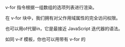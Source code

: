  v-for 指令根据一组数组的选项列表进行渲染。

 在 v-for 块中，我们拥有对父作用域属性的完全访问权限。

 也可以用of代替in，它是最接近 JavaScript 迭代器的语法。

 如同 v-if 模板，你也可以用带有 v-for 的 <template> 标签来渲染多个元素块。

组件有自己独立的作用域。

vue.js 默认使用“就地复用”策略：
如果数据项的顺序被改变，Vue将不是移动 DOM 元素来匹配数据项的顺序， 而是简单复用此处每个元素，并且确保它在特定索引下显示已被渲染过的每个元素。


这个默认的模式是有效的，但是只适用于不依赖 子组件状态 或 临时DOM状态（例如：表单输入值）的列表渲染输出。

建议尽可能使用 v-for 来提供 key ，除非迭代 DOM 内容足够简单，或者你是故意要依赖于默认行为来获得性能提升。

Vue 实现了一些智能启发式方法来最大化 DOM 元素重用。


注意此处有第三个参数：
<div v-for="(value, key, index) in object">
  {{ index }}. {{ key }} : {{ value }}
</div>


### 注意事项
由于 JavaScript 的限制， Vue 不能检测以下变动的数组：
1.当你利用索引直接设置一个项时，例如： vm.items[indexOfItem] = newValue
	替换方式：
		// Vue.set
		Vue.set(example1.items, indexOfItem, newValue)

		// Array.prototype.splice
		example1.items.splice(indexOfItem, 1, newValue)

2.当你修改数组的长度时，例如： vm.items.length = newLength
	替换方式：
		example1.items.splice(newLength)


想要显示一个数组的过滤或排序副本，而不实际改变或重置原始数据。可以使用计算属性，进行计算。

